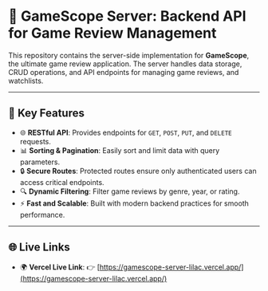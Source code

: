 # 🌟 GameScope Server: Backend API for Game Review Management

This repository contains the server-side implementation for **GameScope**, the ultimate game review application. The server handles data storage, CRUD operations, and API endpoints for managing game reviews, and watchlists.

---

## 🚀 Key Features
- 🌐 **RESTful API**: Provides endpoints for `GET`, `POST`, `PUT`, and `DELETE` requests.
- 📊 **Sorting & Pagination**: Easily sort and limit data with query parameters.
- 🔒 **Secure Routes**: Protected routes ensure only authenticated users can access critical endpoints.
- 🔍 **Dynamic Filtering**: Filter game reviews by genre, year, or rating.
- ⚡ **Fast and Scalable**: Built with modern backend practices for smooth performance.

---

## 🌐 Live Links

- 🌍 **Vercel Live Link**: 👉 [https://gamescope-server-lilac.vercel.app/](https://gamescope-server-lilac.vercel.app/)
